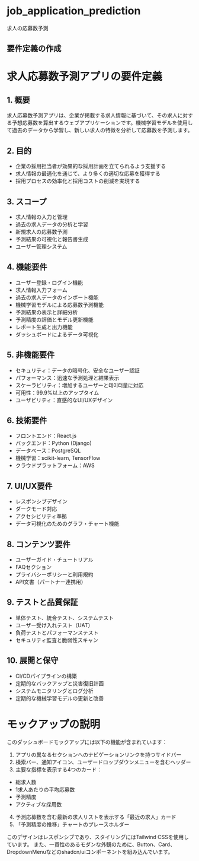 # job_application_prediction
求人の応募数予測

## 要件定義の作成

# 求人応募数予測アプリの要件定義

## 1. 概要

求人応募数予測アプリは、企業が掲載する求人情報に基づいて、その求人に対する予想応募数を算出するウェブアプリケーションです。機械学習モデルを使用して過去のデータから学習し、新しい求人の特徴を分析して応募数を予測します。

## 2. 目的

- 企業の採用担当者が効果的な採用計画を立てられるよう支援する
- 求人情報の最適化を通じて、より多くの適切な応募を獲得する
- 採用プロセスの効率化と採用コストの削減を実現する


## 3. スコープ

- 求人情報の入力と管理
- 過去の求人データの分析と学習
- 新規求人の応募数予測
- 予測結果の可視化と報告書生成
- ユーザー管理システム


## 4. 機能要件

- ユーザー登録・ログイン機能
- 求人情報入力フォーム
- 過去の求人データのインポート機能
- 機械学習モデルによる応募数予測機能
- 予測結果の表示と詳細分析
- 予測精度の評価とモデル更新機能
- レポート生成と出力機能
- ダッシュボードによるデータ可視化


## 5. 非機能要件

- セキュリティ：データの暗号化、安全なユーザー認証
- パフォーマンス：迅速な予測処理と結果表示
- スケーラビリティ：増加するユーザーと데이터量に対応
- 可用性：99.9%以上のアップタイム
- ユーザビリティ：直感的なUI/UXデザイン


## 6. 技術要件

- フロントエンド：React.js
- バックエンド：Python (Django)
- データベース：PostgreSQL
- 機械学習：scikit-learn, TensorFlow
- クラウドプラットフォーム：AWS


## 7. UI/UX要件

- レスポンシブデザイン
- ダークモード対応
- アクセシビリティ準拠
- データ可視化のためのグラフ・チャート機能


## 8. コンテンツ要件

- ユーザーガイド・チュートリアル
- FAQセクション
- プライバシーポリシーと利用規約
- API文書（パートナー連携用）


## 9. テストと品質保証

- 単体テスト、統合テスト、システムテスト
- ユーザー受け入れテスト（UAT）
- 負荷テストとパフォーマンステスト
- セキュリティ監査と脆弱性スキャン


## 10. 展開と保守

- CI/CDパイプラインの構築
- 定期的なバックアップと災害復旧計画
- システムモニタリングとログ分析
- 定期的な機械学習モデルの更新と改善


# モックアップの説明

このダッシュボードモックアップには以下の機能が含まれています：

1. アプリの異なるセクションへのナビゲーションリンクを持つサイドバー
2. 検索バー、通知アイコン、ユーザードロップダウンメニューを含むヘッダー
3. 主要な指標を表示する4つのカード：
  - 総求人数
  - 1求人あたりの平均応募数
  - 予測精度
  - アクティブな採用数
4. 予測応募数を含む最新の求人リストを表示する「最近の求人」カード
5. 「予測精度の推移」チャートのプレースホルダー

このデザインはレスポンシブであり、スタイリングにはTailwind CSSを使用しています。
また、一貫性のあるモダンな外観のために、Button、Card、DropdownMenuなどのshadcn/uiコンポーネントを組み込んでいます。
